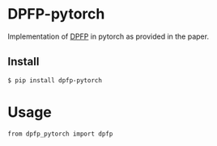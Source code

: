 # DPFP-pytorch

Implementation of [DPFP](https://arxiv.org/pdf/2102.11174v2.pdf) in pytorch as provided in the paper.

## Install

```
$ pip install dpfp-pytorch
```

# Usage
```py3
from dpfp_pytorch import dpfp

```
